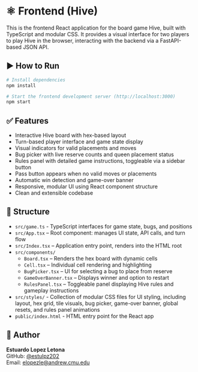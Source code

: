 # ⚛️ Frontend (Hive)

This is the frontend React application for the board game Hive, built with TypeScript and modular CSS. It provides a visual interface for two players to play Hive in the browser, interacting with the backend via a FastAPI-based JSON API.

## ▶️ How to Run

```bash
# Install dependencies
npm install

# Start the frontend development server (http://localhost:3000)
npm start
```

## ✅ Features

- Interactive Hive board with hex-based layout
- Turn-based player interface and game state display
- Visual indicators for valid placements and moves
- Bug picker with live reserve counts and queen placement status
- Rules panel with detailed game instructions, toggleable via a sidebar button
- Pass button appears when no valid moves or placements
- Automatic win detection and game-over banner
- Responsive, modular UI using React component structure
- Clean and extensible codebase

## 📁 Structure

- `src/game.ts` - TypeScript interfaces for game state, bugs, and positions
- `src/App.tsx` – Root component: manages UI state, API calls, and turn flow
- `src/Index.tsx` – Application entry point, renders into the HTML root
- `src/components/`
  - `Board.tsx` – Renders the hex board with dynamic cells
  - `Cell.tsx` – Individual cell rendering and highlighting
  - `BugPicker.tsx` – UI for selecting a bug to place from reserve
  - `GameOverBanner.tsx` – Displays winner and option to restart
  - `RulesPanel.tsx` – Toggleable panel displaying Hive rules and gameplay instructions
- `src/styles/` - Collection of modular CSS files for UI styling, including layout, hex grid, tile visuals, bug picker, game-over banner, global resets, and rules panel animations
- `public/index.html` - HTML entry point for the React app

## 👤 Author

**Estuardo Lopez Letona**  
GitHub: [@estulpz202](https://github.com/estulpz202)  
Email: elopezle@andrew.cmu.edu
